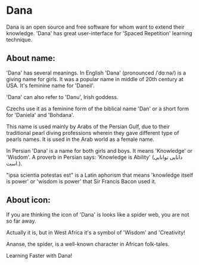 # Dana

Dana is an open source and free software for whom want to extend their knowledge. 'Dana' has great user-interface for 'Spaced Repetition' learning technique. 


## About name:
'Dana' has several meanings. In English 'Dana' (pronounced /ˈdɑːnə/) is a giving name for girls. It was a popular name in middle of 20th century at USA. It's feminine name for 'Daneil'.

'Dana' can also refer to 'Danu', Irish goddess.

Czechs use it as a feminine form of the biblical name 'Dan' or a short form for 'Daniela' and 'Bohdana'.

This name is used mainly by Arabs of the Persian Gulf, due to their traditional pearl diving professions wherein they gave different type of pearls names. It is used in the Arab world as a female name.

In Persian 'Dana' is a name for both girls and boys. It means 'Knowledge' or 'Wisdom'. A proverb in Persian says: 'Knowledge is Ability' (دانایی توانایی است.).

"ipsa scientia potestas est" is a Latin aphorism that means 'knowledge itself is power' or 'wisdom is power' that Sir Francis Bacon used it.

## About icon:

If you are thinking the icon of 'Dana' is looks like a spider web, you are not so far away.

Actually it is, but in West Africa it's a symbol of 'Wisdom' and 'Creativity!

Ananse, the spider, is a well-known character in African folk-tales.

Learning Faster with Dana!
